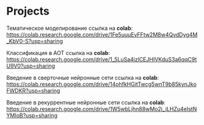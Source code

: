 # Projects
Тематическое моделирование ссылка на __colab__: https://colab.research.google.com/drive/1Fe5uuuEvFFtw2M8w4QvdDyg4M_KbV0-S?usp=sharing

Классификация в АОТ ссылка на __colab__: https://colab.research.google.com/drive/1_5LuSa4izlCEJHIVKduS3a6qqC9tU9V0?usp=sharing

Введение в сверточные нейронные сети ссылка на __colab__: https://colab.research.google.com/drive/14ohfkHGitTwcg5wnT9b85kynJkoFWDKR?usp=sharing

Введение в рекуррентные нейронные сети ссылка на __colab__: https://colab.research.google.com/drive/1W5wbLjhn88wMo2j_jLHZu4eIstNYMIoB?usp=sharing
